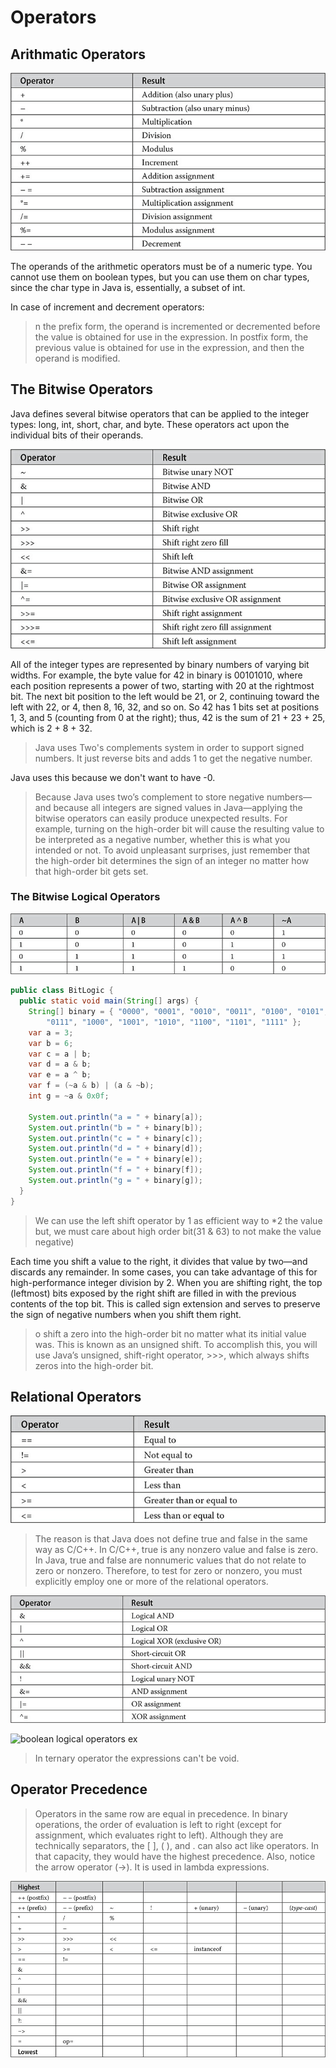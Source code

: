 # Operators

## Arithmatic Operators

![arithmatic operators](./images/arithmatic-operators.png)

The operands of the arithmetic operators must be of a numeric type. You cannot use them on boolean types, but you can use them on char types, since the char type in Java is, essentially, a subset of int.

In case of increment and decrement operators:

> n the prefix form, the operand is incremented or decremented before the value is obtained for use in the expression. In postfix form, the previous value is obtained for use in the expression, and then the operand is modified.

## The Bitwise Operators

Java defines several bitwise operators that can be applied to the integer types: long, int, short, char, and byte. These operators act upon the individual bits of their operands.

![bitwise operators](./images/bitwise-operators.png)

All of the integer types are represented by binary numbers of varying bit widths. For example, the byte value for 42 in binary is 00101010, where each position represents a power of two, starting with 20 at the rightmost bit. The next bit position to the left would be 21, or 2, continuing toward the left with 22, or 4, then 8, 16, 32, and so on. So 42 has 1 bits set at positions 1, 3, and 5 (counting from 0 at the right); thus, 42 is the sum of 21 + 23 + 25, which is 2 + 8 + 32.

> Java uses Two's complements system in order to support signed numbers. It just reverse bits and adds 1 to get the negative number.

Java uses this because we don't want to have -0.

> Because Java uses two’s complement to store negative numbers—and because all integers are signed values in Java—applying the bitwise operators can
> easily produce unexpected results. For example, turning on the high-order bit will cause the resulting value to be interpreted as a negative number, whether this is what you intended or not. To avoid unpleasant surprises, just remember that the high-order bit determines the sign of an integer no matter how that high-order bit gets set.

### The Bitwise Logical Operators

![bitwise logical operators](./images/bitwise-logical-operators.png)

```Java
public class BitLogic {
  public static void main(String[] args) {
    String[] binary = { "0000", "0001", "0010", "0011", "0100", "0101", "0110",
        "0111", "1000", "1001", "1010", "1100", "1101", "1111" };
    var a = 3;
    var b = 6;
    var c = a | b;
    var d = a & b;
    var e = a ^ b;
    var f = (~a & b) | (a & ~b);
    int g = ~a & 0x0f;

    System.out.println("a = " + binary[a]);
    System.out.println("b = " + binary[b]);
    System.out.println("c = " + binary[c]);
    System.out.println("d = " + binary[d]);
    System.out.println("e = " + binary[e]);
    System.out.println("f = " + binary[f]);
    System.out.println("g = " + binary[g]);
  }
}
```

> We can use the left shift operator by 1 as efficient way to \*2 the value but, we must care about high order bit(31 & 63) to not make the value negative)

Each time you shift a value to the right, it divides that value by two—and discards any remainder. In some cases, you can take advantage of this for high-performance integer division by 2. When you are shifting right, the top (leftmost) bits exposed by the right shift are filled in with the previous contents of the top bit. This is called sign extension and serves to preserve the sign of negative numbers when you shift them right.

> o shift a zero into the high-order bit no matter what its initial value was. This is known as an unsigned shift. To accomplish this, you will use Java’s unsigned, shift-right operator, >>>, which always shifts zeros into the high-order bit.

## Relational Operators

![relational operators](./images/relational-operators.png)

> The reason is that Java does not define true and false in the same way as C/C++. In C/C++, true is any nonzero value and false is zero. In Java, true and false are nonnumeric values that do not relate to zero or nonzero. Therefore, to test for zero or nonzero, you must explicitly employ one or more of the relational operators.

![boolean logical operators](./images/boolean-logical-operators.png)

![boolean logical operators ex](./images/boolean-logical-operators-ex..png)

> In ternary operator the expressions can't be void.

## Operator Precedence

> Operators in the same row are equal in precedence. In binary operations, the order of evaluation is left to right (except for assignment, which evaluates right to left). Although they are technically separators, the [ ], ( ), and . can also act like operators. In that capacity, they would have the highest precedence. Also, notice the arrow operator (->). It is used in lambda expressions.

![operator precedence](./images/operator-precedence.png)
